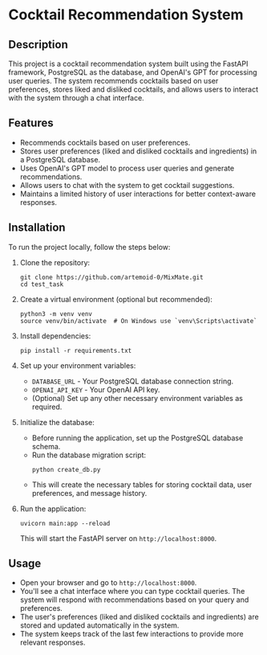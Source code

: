 # Cocktail Recommendation System

## Description
This project is a cocktail recommendation system built using the FastAPI framework, PostgreSQL as the database, and OpenAI's GPT for processing user queries. The system recommends cocktails based on user preferences, stores liked and disliked cocktails, and allows users to interact with the system through a chat interface.

## Features
- Recommends cocktails based on user preferences.
- Stores user preferences (liked and disliked cocktails and ingredients) in a PostgreSQL database.
- Uses OpenAI's GPT model to process user queries and generate recommendations.
- Allows users to chat with the system to get cocktail suggestions.
- Maintains a limited history of user interactions for better context-aware responses.

## Installation

To run the project locally, follow the steps below:

1. Clone the repository:
    ```
    git clone https://github.com/artemoid-0/MixMate.git
    cd test_task
    ```

2. Create a virtual environment (optional but recommended):
    ```
    python3 -m venv venv
    source venv/bin/activate  # On Windows use `venv\Scripts\activate`
    ```

3. Install dependencies:
    ```
    pip install -r requirements.txt
    ```

4. Set up your environment variables:
    - `DATABASE_URL` - Your PostgreSQL database connection string.
    - `OPENAI_API_KEY` - Your OpenAI API key.
    - (Optional) Set up any other necessary environment variables as required.

5. Initialize the database:
    - Before running the application, set up the PostgreSQL database schema.
    - Run the database migration script:
      ```
      python create_db.py
      ```
    - This will create the necessary tables for storing cocktail data, user preferences, and message history.

6. Run the application:
    ```
    uvicorn main:app --reload
    ```

    This will start the FastAPI server on `http://localhost:8000`.

## Usage

- Open your browser and go to `http://localhost:8000`.
- You'll see a chat interface where you can type cocktail queries. The system will respond with recommendations based on your query and preferences.
- The user's preferences (liked and disliked cocktails and ingredients) are stored and updated automatically in the system.
- The system keeps track of the last few interactions to provide more relevant responses.
